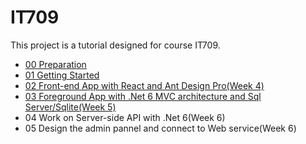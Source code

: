 # IT709

This project is a tutorial designed for course IT709.

- [00 Preparation](https://github.com/jayinvers/IT709/blob/main/Tutorials/00_preparation.md)
- [01 Getting Started](https://github.com/jayinvers/IT709/blob/main/Tutorials/01_getting_started.md)
- [02 Front-end App with React and Ant Design Pro(Week 4)](Tutorials/02_frontend_with_react_antd_pro.md)
- [03 Foreground App with .Net 6 MVC architecture and Sql Server/Sqlite(Week 5)](Tutorials/02_foreground_app_with_net_6_mvc_architecture_and_sql_server_sqlite.md)
- 04 Work on Server-side API with .Net 6(Week 6)
- 05 Design the admin pannel and connect to Web service(Week 6)
